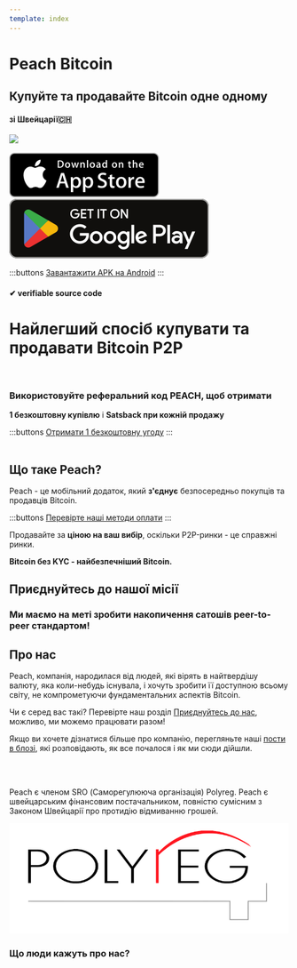 ```yaml
---
template: index
---
```

<!--[teaser]-->
# Peach Bitcoin
## Купуйте та продавайте Bitcoin <span>одне одному</span>
#### зі Швейцарії🇨🇭

<div class="inner-wrap">

![](/img/phones.png)

<div>
  <div class="md:flex items-end">
    <a href="https://testflight.apple.com/join/wfSPFEWG"><img class="h-180px md:h-90px" src="/img/home/download-on-the-app-store.svg" alt="Download on the Apple Store"></a>
    <a class="md:ml-4" href="https://play.google.com/store/apps/details?id=com.peachbitcoin.peach.mainnet"><img class="h-180px md:h-90px" src="/img/home/get-it-on-google-play.svg" alt="Get it on Google Play"></a>
  </div>

  :::buttons
  [Завантажити APK на Android](/uk/apk/)
  :::

</div>

</div>

#### ✔ verifiable source code

<!--[top]-->
# Найлегший спосіб купувати та продавати Bitcoin P2P
<br>

### Використовуйте реферальний код PEACH, щоб отримати

**1 безкоштовну купівлю** і **Satsback при кожній продажу**

:::buttons
[Отримати 1 безкоштовну угоду](https://peachbitcoin.com/referral/?code=PEACH)
:::
<br><br>

## Що таке Peach?

Peach - це мобільний додаток, який **з'єднує** безпосередньо покупців та продавців Bitcoin.

:::buttons
[Перевірте наші методи оплати](/how-it-works/#available-payment-methods)
:::

Продавайте за **ціною на ваш вибір**, оскільки P2P-ринки - це справжні ринки.

**Bitcoin без KYC - найбезпечніший Bitcoin.**


<!--[mission]-->
## Приєднуйтесь до нашої місії

### Ми маємо на меті зробити накопичення сатошів peer-to-peer стандартом!

<!--[about]-->
## Про нас

Peach, компанія, народилася від людей, які вірять в найтвердішу валюту, яка коли-небудь існувала, і хочуть зробити її доступною всьому світу, не компрометуючи фундаментальних аспектів Bitcoin.

Чи є серед вас такі? Перевірте наш розділ [Приєднуйтесь до нас](/join-us/), можливо, ми можемо працювати разом!

Якщо ви хочете дізнатися більше про компанію, перегляньте наші [пости в блозі](/blog/), які розповідають, як все почалося і як ми сюди дійшли.

<br><br>

Peach є членом SRO (Саморегулююча організація) Polyreg. Peach є швейцарським фінансовим постачальником, повністю сумісним з Законом Швейцарії про протидію відмиванню грошей.

![](/img/home/polyreg.png)


### Що люди кажуть про нас?
<br>
<div id="ap-widget-container" class="ap-widget-container" prod_code="peach" show ="top" bg_color="#FFFFFF" review_bg_color = "#FFFFFF" text_color = "#000000"></div>
